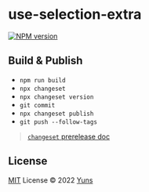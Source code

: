 # use-selection-extra

[![NPM version](https://img.shields.io/npm/v/use-selection-extra?color=a1b858&label=)](https://www.npmjs.com/package/use-selection-extra)

## Build & Publish

- `npm run build`
- `npx changeset`
- `npx changeset version`
- `git commit`
- `npx changeset publish`
- `git push --follow-tags`

> [`changeset` prerelease doc](https://github.com/changesets/changesets/blob/main/docs/prereleases.md)

## License

[MIT](./LICENSE) License © 2022 [Yuns](https://github.com/yunsii)
